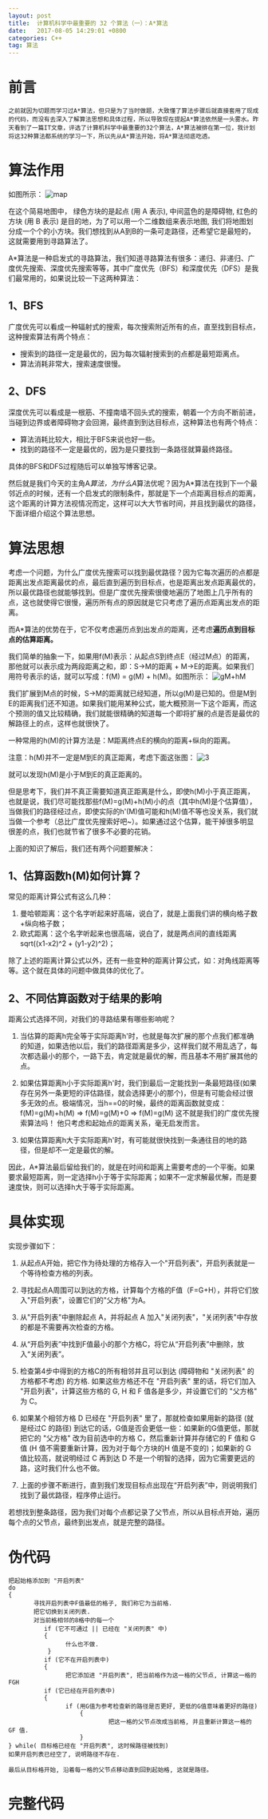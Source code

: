```yaml
---
layout: post
title:  计算机科学中最重要的 32 个算法（一）：A*算法
date:   2017-08-05 14:29:01 +0800
categories: C++
tag: 算法
---
```


前言
==
	之前就因为切题而学习过A*算法，但只是为了当时做题，大致懂了算法步骤后就直接套用了现成的代码，而没有去深入了解算法思想和具体过程，所以导致现在提起A*算法依然是一头雾水。昨天看到了一篇IT文章，评选了计算机科学中最重要的32个算法，A*算法被排在第一位，我计划将这32种算法都系统的学习一下，所以先从A*算法开始，将A*算法彻底吃透。

算法作用
====
如图所示：
<img src="{{ '/styles/images/2017-08-05-计算机科学中最重要的 32 个算法（一）：A算法/map.jpg' | prepend: site.baseurl }}" alt="map"/>

在这个简易地图中， 绿色方块的是起点 (用 A 表示), 中间蓝色的是障碍物, 红色的方块 (用 B 表示) 是目的地，为了可以用一个二维数组来表示地图, 我们将地图划分成一个个的小方块。我们想找到从A到B的一条可走路径，还希望它是最短的，这就需要用到寻路算法了。

A*算法是一种启发式的寻路算法，我们知道寻路算法有很多：递归、非递归、广度优先搜索、深度优先搜索等等，其中广度优先（BFS）和深度优先（DFS）是我们最常用的，如果说比较一下这两种算法：

1、BFS
-----
广度优先可以看成一种辐射式的搜索，每次搜索附近所有的点，直至找到目标点，这种搜索算法有两个特点：

 - 搜索到的路径一定是最优的，因为每次辐射搜索到的点都是最短距离点。
 - 算法消耗非常大，搜索速度很慢。

2、DFS
-----
深度优先可以看成是一根筋、不撞南墙不回头式的搜索，朝着一个方向不断前进，当碰到边界或者障碍物才会回溯，最终直到到达目标点，这种算法也有两个特点：

 - 算法消耗比较大，相比于BFS来说也好一些。
 - 找到的路径不一定是最优的，因为是只要找到一条路径就算最终路径。

具体的BFS和DFS过程随后可以单独写博客记录。


然后就是我们今天的主角A*算法，为什么A*算法优呢？因为A*算法在找到下一个最邻近点的时候，还有一个启发式的限制条件，那就是下一个点距离目标点的距离，这个距离的计算方法视情况而定，这样可以大大节省时间，并且找到最优的路径，下面详细介绍这个算法思想。

算法思想
====
考虑一个问题，为什么广度优先搜索可以找到最优路径？因为它每次遍历的点都是距离出发点距离最优的点，最后直到遍历到目标点，也是距离出发点距离最优的，所以最优路径也就能够找到。但是广度优先搜索很傻地遍历了地图上几乎所有的点，这也就使得它很慢，遍历所有点的原因就是它只考虑了遍历点距离出发点的距离。

而A*算法的优势在于，它不仅考虑遍历点到出发点的距离，还考虑**遍历点到目标点的估算距离。**

我们简单的抽象一下，如果用f(M)表示：从起点S到终点E（经过M点）的距离，那他就可以表示成为两段距离之和，即：S→M的距离 + M→E的距离。如果我们用符号表示的话，就可以写成：f(M) = g(M) + h(M)。如图所示：
<img src="{{ '/styles/images/2017-08-05-计算机科学中最重要的 32 个算法（一）：A算法/gM+hM.png' | prepend: site.baseurl }}" alt="gM+hM"/>

我们扩展到M点的时候，S→M的距离就已经知道，所以g(M)是已知的。但是M到E的距离我们还不知道。如果我们能用某种公式，能大概预测一下这个距离，而这个预测的值又比较精确，我们就能很精确的知道每一个即将扩展的点是否是最优的解路径上的点，这样也就很快了。

一种常用的h(M)的计算方法是：M距离终点E的横向的距离+纵向的距离。

注意：h(M)并不一定是M到E的真正距离，考虑下面这张图：
<img src="{{ '/styles/images/2017-08-05-计算机科学中最重要的 32 个算法（一）：A算法/3.png' | prepend: site.baseurl }}" alt="3"/>

就可以发现h(M)是小于M到E的真正距离的。

但是思考下，我们并不真正需要知道真正距离是什么，即使h(M)小于真正距离，也就是说，我们尽可能找那些f(M)=g(M)+h(M)小的点（其中h(M)是个估算值），当做我们的路径经过点，即使实际的h'(M)值可能和h(M)值不等也没关系，我们就当做一个参考（总比广度优先搜索好吧~）。如果通过这个估算，能干掉很多明显很差的点，我们也就节省了很多不必要的花销。

上面的知识了解后，我们还有两个问题要解决：

1、估算函数h(M)如何计算？
---------------

常见的距离计算公式有这么几种：
 
 1. 曼哈顿距离：这个名字听起来好高端，说白了，就是上面我们讲的横向格子数+纵向格子数；
 2. 欧式距离：这个名字听起来也很高端，说白了，就是两点间的直线距离sqrt((x1-x2)^2 + (y1-y2)^2)；

除了上述的距离计算公式以外，还有一些变种的距离计算公式，如：对角线距离等等。这个就在具体的问题中做具体的优化了。

2、不同估算函数对于结果的影响
---------------

距离公式选择不同，对我们的寻路结果有哪些影响呢？

 1. 当估算的距离h完全等于实际距离h'时，也就是每次扩展的那个点我们都准确的知道，如果选他以后，我们的路径距离是多少，这样我们就不用乱选了，每次都选最小的那个，一路下去，肯定就是最优的解，而且基本不用扩展其他的点。
 
 2. 如果估算距离h小于实际距离h'时，我们到最后一定能找到一条最短路径(如果存在另外一条更短的评估路径，就会选择更小的那个)，但是有可能会经过很多无效的点。极端情况，当h==0的时候，最终的距离函数就变成：
f(M)=g(M)+h(M)
=> f(M)=g(M)+0
=> f(M)=g(M)
这不就是我们的广度优先搜索算法吗！ 他只考虑和起始点的距离关系，毫无启发而言。
 
 3. 如果估算距离h大于实际距离h'时，有可能就很快找到一条通往目的地的路径，但是却不一定是最优的解。
 
因此，A*算法最后留给我们的，就是在时间和距离上需要考虑的一个平衡。如果要求最短距离，则一定选择h小于等于实际距离；如果不一定求解最优解，而是要速度快，则可以选择h大于等于实际距离。

具体实现
====
实现步骤如下：

 1. 从起点A开始，把它作为待处理的方格存入一个"开启列表"，开启列表就是一个等待检查方格的列表。

 2. 寻找起点A周围可以到达的方格，计算每个方格的F值（F=G+H），并将它们放入"开启列表"，设置它们的"父方格"为A。

 3. 从"开启列表"中删除起点 A，并将起点 A 加入"关闭列表"，"关闭列表"中存放的都是不需要再次检查的方格。
 4. 从“开启列表”中找到F值最小的那个方格C，将它从“开启列表”中删除，放入“关闭列表”。
 5. 检查第4步中得到的方格C的所有相邻并且可以到达 (障碍物和 "关闭列表" 的方格都不考虑) 的方格. 如果这些方格还不在 "开启列表" 里的话，将它们加入 "开启列表"，计算这些方格的 G, H 和 F 值各是多少，并设置它们的 "父方格" 为 C。
 6. 如果某个相邻方格 D 已经在 "开启列表" 里了，那就检查如果用新的路径 (就是经过C 的路径) 到达它的话，G值是否会更低一些：如果新的G值更低，那就把它的 "父方格" 改为目前选中的方格 C，然后重新计算并存储它的 F 值和 G 值 (H 值不需要重新计算，因为对于每个方块的H 值是不变的)；如果新的 G 值比较高，就说明经过 C 再到达 D 不是一个明智的选择，因为它需要更远的路，这时我们什么也不做。
 7. 上面的步骤不断进行，直到我们发现目标点出现在“开启列表”中，则说明我们找到了最优路径，程序停止运行。

若想找到整条路径，因为我们对每个点都记录了父节点，所以从目标点开始，遍历每个点的父节点，最终到出发点，就是完整的路径。

伪代码
===

```
把起始格添加到 "开启列表" 
do 
{ 
       寻找开启列表中F值最低的格子, 我们称它为当前格. 
       把它切换到关闭列表. 
       对当前格相邻的8格中的每一个 
          if (它不可通过 || 已经在 "关闭列表" 中) 
          { 
                什么也不做. 
           } 
          if (它不在开启列表中) 
          { 
                把它添加进 "开启列表", 把当前格作为这一格的父节点, 计算这一格的 FGH 
          if (它已经在开启列表中) 
          { 
                if (用G值为参考检查新的路径是否更好, 更低的G值意味着更好的路径) 
                    { 
                            把这一格的父节点改成当前格, 并且重新计算这一格的 GF 值. 
                    } 
} while( 目标格已经在 "开启列表", 这时候路径被找到) 
如果开启列表已经空了, 说明路径不存在.

最后从目标格开始, 沿着每一格的父节点移动直到回到起始格, 这就是路径。
```

完整代码
====


